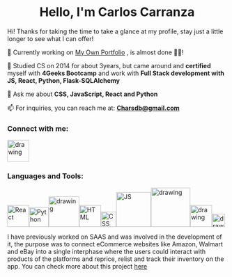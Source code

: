# <h1 align="center"> Hello, I'm Carlos Carranza </h1>

Hi!  Thanks for taking the time to take a glance at my profile, stay just a little longer to see what I can offer!

🔭 Currently working on [My Own Portfolio](https://portfolio-website-s1gq.vercel.app/) , is almost done 👨‍💻!

🌱 Studied CS on 2014 for about 3years, but came around and **certified** myself with **4Geeks Bootcamp** and work with **Full Stack development with JS, React, Python, Flask-SQLAlchemy**

💬 Ask me about **CSS, JavaScript, React and Python**

📫 For inquiries, you can reach me at: **Charsdb@gmail.com**


### Connect with me: 

[<img src="https://cdn-icons-png.flaticon.com/512/174/174857.png" alt="drawing" width="50"/>](https://www.linkedin.com/in/carlos-carranza-249604166/)

### Languages and Tools: 
<img src="https://upload.wikimedia.org/wikipedia/commons/thumb/a/a7/React-icon.svg/2300px-React-icon.svg.png" alt="React" width="50"/><img src="https://upload.wikimedia.org/wikipedia/commons/thumb/c/c3/Python-logo-notext.svg/1869px-Python-logo-notext.svg.png" alt="Python" width="45"/><img src="https://cdn.freebiesupply.com/logos/thumbs/2x/flask-logo.png" alt="drawing" width="70"/><img src="https://upload.wikimedia.org/wikipedia/commons/thumb/6/61/HTML5_logo_and_wordmark.svg/512px-HTML5_logo_and_wordmark.svg.png" alt="HTML" width="50"/><img src="https://upload.wikimedia.org/wikipedia/commons/thumb/d/d5/CSS3_logo_and_wordmark.svg/1452px-CSS3_logo_and_wordmark.svg.png" alt="CSS" width="35"/><img src="https://www.freepnglogos.com/uploads/javascript-png/javascript-logo-transparent-logo-javascript-images-3.png" alt="JS" width="80"/><img src="https://upload.wikimedia.org/wikipedia/commons/8/87/Sql_data_base_with_logo.png" alt="drawing" width="90"/><img src="https://uxwing.com/wp-content/themes/uxwing/download/brands-and-social-media/postman-icon.png" alt="drawing" width="50"/><img src="https://cdn.freebiesupply.com/logos/large/2x/figma-1-logo-png-transparent.png" alt="drawing" width="30"/>

I have previously worked on SAAS and was involved in the development of it, the purpose was to connect eCommerce websites like Amazon, Walmart and eBay into a single interphase where the users could interact with products of the platforms and reprice, relist and track their inventory on the app. You can check more about this project [here](https://www.youtube.com/channel/UC3wCiIpiLkyxzl1r45KmZew/videos) 
